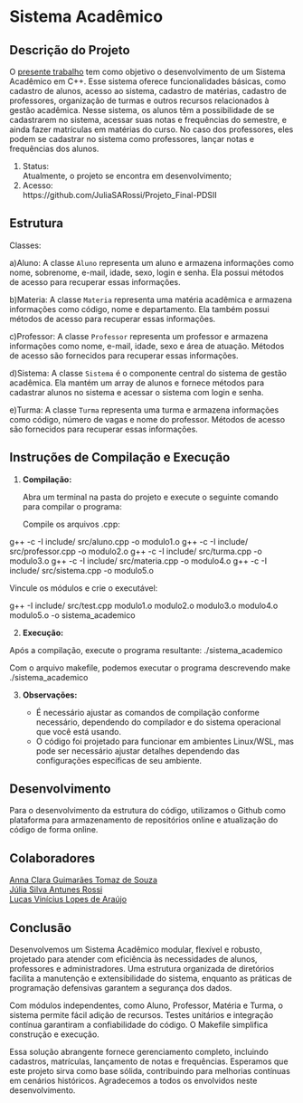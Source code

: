 # Sistema Acadêmico

## Descrição do Projeto
O [presente trabalho](https://github.com/JuliaSARossi/Projeto_Final-PDSII) tem como objetivo o desenvolvimento de um Sistema Acadêmico em C++. Esse sistema oferece funcionalidades básicas, como cadastro de alunos, acesso ao sistema, cadastro de matérias, cadastro de professores, organização de turmas e outros recursos relacionados à gestão acadêmica. Nesse sistema, os alunos têm a possibilidade de se cadastrarem no sistema, acessar suas notas e frequências do semestre, e ainda fazer matrículas em matérias do curso. No caso dos professores, eles podem se cadastrar no sistema como professores, lançar notas e frequências dos alunos.

<ol>
  <li>Status:</li> Atualmente, o projeto se encontra em desenvolvimento;
  <li>Acesso:</li> https://github.com/JuliaSARossi/Projeto_Final-PDSII
</ol>

## Estrutura
Classes:

a)Aluno: A classe `Aluno` representa um aluno e armazena informações como nome, sobrenome, e-mail, idade, sexo, login e senha. Ela possui métodos de acesso para recuperar essas informações.

b)Materia: A classe `Materia` representa uma matéria acadêmica e armazena informações como código, nome e departamento. Ela também possui métodos de acesso para recuperar essas informações.

c)Professor: A classe `Professor` representa um professor e armazena informações como nome, e-mail, idade, sexo e área de atuação. Métodos de acesso são fornecidos para recuperar essas informações.

d)Sistema: A classe `Sistema` é o componente central do sistema de gestão acadêmica. Ela mantém um array de alunos e fornece métodos para cadastrar alunos no sistema e acessar o sistema com login e senha.

e)Turma: A classe `Turma` representa uma turma e armazena informações como código, número de vagas e nome do professor. Métodos de acesso são fornecidos para recuperar essas informações.


## Instruções de Compilação e Execução

1. **Compilação:**

   Abra um terminal na pasta do projeto e execute o seguinte comando para compilar o programa:

   Compile os arquivos .cpp:
   
g++ -c -I include/ src/aluno.cpp -o modulo1.o
g++ -c -I include/ src/professor.cpp -o modulo2.o
g++ -c -I include/ src/turma.cpp -o modulo3.o
g++ -c -I include/ src/materia.cpp -o modulo4.o
g++ -c -I include/ src/sistema.cpp -o modulo5.o

  Vincule os módulos e crie o executável:
  
g++ -I include/ src/test.cpp modulo1.o modulo2.o modulo3.o modulo4.o modulo5.o -o sistema_academico

2. **Execução:**

  Após a compilação, execute o programa resultante:
   ./sistema_academico

   Com o arquivo makefile, podemos executar o programa descrevendo
   make
   ./sistema_academico
   
3. **Observações:**

    * É necessário ajustar as comandos de compilação conforme necessário, dependendo do compilador e do sistema operacional que você está usando.
    * O código foi projetado para funcionar em ambientes Linux/WSL, mas pode ser necessário ajustar detalhes dependendo das configurações específicas de seu ambiente.

## Desenvolvimento

Para o desenvolvimento da estrutura do código, utilizamos o Github como plataforma para armazenamento de repositórios online e atualização do código de forma online.

## Colaboradores

[Anna Clara Guimarães Tomaz de Souza](https://github.com/aannacgt)<br>
[Júlia Silva Antunes Rossi](https://github.com/JuliaSARossi)<br>
[Lucas Vinícius Lopes de Araújo](https://github.com/LucasAraujoUFMG)  

## Conclusão

Desenvolvemos um Sistema Acadêmico modular, flexível e robusto, projetado para atender com eficiência às necessidades de alunos, professores e administradores. Uma estrutura organizada de diretórios facilita a manutenção e extensibilidade do sistema, enquanto as práticas de programação defensivas garantem a segurança dos dados.

Com módulos independentes, como Aluno, Professor, Matéria e Turma, o sistema permite fácil adição de recursos. Testes unitários e integração contínua garantiram a confiabilidade do código. O Makefile simplifica construção e execução.

Essa solução abrangente fornece gerenciamento completo, incluindo cadastros, matrículas, lançamento de notas e frequências. Esperamos que este projeto sirva como base sólida, contribuindo para melhorias contínuas em cenários históricos. Agradecemos a todos os envolvidos neste desenvolvimento.
